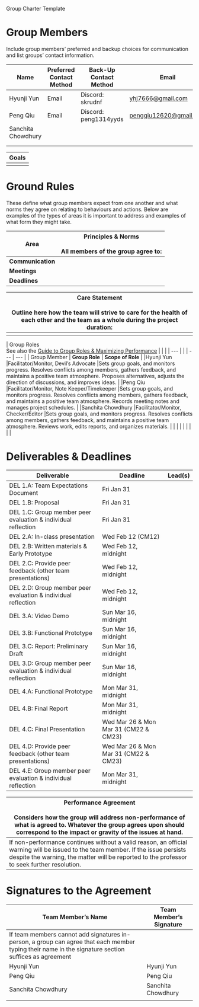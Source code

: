 Group Charter Template

# Group Members

Include group members’ preferred and backup choices for communication and list groups’ contact information.

| Name | Preferred Contact Method | Back-Up Contact Method | Email | WhatsApp/Phone |
| --- | --- | --- | --- | --- |
|Hyunji Yun |Email     |Discord: skrudnf    |yhj7666@gmail.com     |4163056056     |
|Peng Qiu   |Email     |Discord: peng1314yyds     |pengqiu12620@gmail.com     |6476712756     |
|Sanchita Chowdhury     |     |     |     |     |
|     |     |     |     |     |
|     |     |     |     |     |

| Goals |
| --- |
|     |

# Ground Rules

These define what group members expect from one another and what norms they agree on relating to behaviours and actions. Below are examples of the types of areas it is important to address and examples of what form they might take.  

| **Area** | **Principles & Norms**<br><br>All members of the group agree to: |
| --- | --- |
| **Communication** |     |
| **Meetings** |     |
| **Deadlines** |     |

| Care Statement<br><br>Outline here how the team will strive to care for the health of each other and the team as a whole during the project duration: |
| --- |
|     |

| Group Roles  <br>See also the [Guide to Group Roles & Maximizing Performance](https://learningcommons.yorku.ca/wp-content/uploads/2021/01/Guide-Group-Roles.pdf) |     |     |
| --- |     |     | --- | --- |
| Group Member | **Group Role** | **Scope of Role** |
|Hyunji Yun     |Facilitator/Monitor, Devil’s Advocate      |Sets group goals, and monitors progress. Resolves conflicts among members, gathers feedback, and maintains a positive team atmosphere. Proposes alternatives, adjusts the direction of discussions, and improves ideas.     |
|Peng Qiu     |Facilitator/Monitor, Note Keeper/Timekeeper      |Sets group goals, and monitors progress.  Resolves conflicts among members, gathers feedback, and maintains a positive team atmosphere. Records meeting notes and manages project schedules.     |
|Sanchita Chowdhury     |Facilitator/Monitor, Checker/Editor      |Sets group goals, and monitors progress.  Resolves conflicts among members, gathers feedback, and maintains a positive team atmosphere. Reviews work, edits reports, and organizes materials.     |
|     |     |     |
|     |     |     |

# Deliverables & Deadlines

| Deliverable | Deadline          | Lead(s) |
|-------------|-------------------|---------|
| DEL 1.A: Team Expectations Document | Fri Jan 31         |         |
| DEL 1.B: Proposal                 | Fri Jan 31         |         |
| DEL 1.C: Group member peer evaluation & individual reflection | Fri Jan 31         |         |
| DEL 2.A: In-class presentation    | Wed Feb 12 (CM12)  |         |
| DEL 2.B: Written materials & Early Prototype | Wed Feb 12, midnight |         |
| DEL 2.C: Provide peer feedback (other team presentations) | Wed Feb 12, midnight |         |
| DEL 2.D: Group member peer evaluation & individual reflection | Wed Feb 12, midnight |         |
| DEL 3.A: Video Demo               | Sun Mar 16, midnight |         |
| DEL 3.B: Functional Prototype     | Sun Mar 16, midnight |         |
| DEL 3.C: Report: Preliminary Draft | Sun Mar 16, midnight |         |
| DEL 3.D: Group member peer evaluation & individual reflection | Sun Mar 16, midnight |         |
| DEL 4.A: Functional Prototype     | Mon Mar 31, midnight |         |
| DEL 4.B: Final Report             | Mon Mar 31, midnight |         |
| DEL 4.C: Final Presentation       | Wed Mar 26 & Mon Mar 31 (CM22 & CM23) |         |
| DEL 4.D: Provide peer feedback (other team presentations) | Wed Mar 26 & Mon Mar 31 (CM22 & CM23) |         |
| DEL 4.E: Group member peer evaluation & individual reflection | Mon Mar 31, midnight |         |


| Performance Agreement<br><br>Considers how the group will address non-performance of what is agreed to. Whatever the group agrees upon should correspond to the impact or gravity of the issues at hand. |
| --- |
|If non-performance continues without a valid reason, an official warning will be issued to the team member. If the issue persists despite the warning, the matter will be reported to the professor to seek further resolution.     |

# Signatures to the Agreement

| Team Member’s Name | Team Member’s Signature |
| --- | --- |
| If team members cannot add signatures in-person, a group can agree that each member typing their name in the signature section suffices as agreement |     |
|Hyunji Yun     |Hyunji Yun     |
|Peng Qiu       |Peng Qiu       |
|Sanchita Chowdhury     |Sanchita Chowdhury     |
|     |     |
